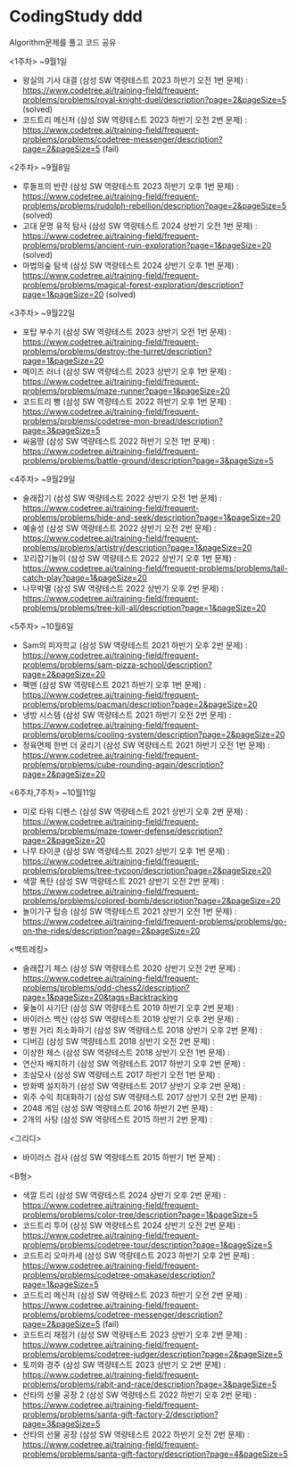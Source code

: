 # CodingStudy ddd
Algorithm문제를 풀고 코드 공유

<1주차> ~9월1일
- 왕실의 기사 대결 (삼성 SW 역량테스트 2023 하반기 오전 1번 문제) : https://www.codetree.ai/training-field/frequent-problems/problems/royal-knight-duel/description?page=2&pageSize=5 (solved)
- 코드트리 메신저 (삼성 SW 역량테스트 2023 하반기 오전 2번 문제) : https://www.codetree.ai/training-field/frequent-problems/problems/codetree-messenger/description?page=2&pageSize=5 (fail)

<2주차> ~9월8일
- 루돌프의 반란 (삼성 SW 역량테스트 2023 하반기 오후 1번 문제) : https://www.codetree.ai/training-field/frequent-problems/problems/rudolph-rebellion/description?page=2&pageSize=5 (solved)
- 고대 문명 유적 탐사 (삼성 SW 역량테스트 2024 상반기 오전 1번 문제) : https://www.codetree.ai/training-field/frequent-problems/problems/ancient-ruin-exploration?page=1&pageSize=20 (solved)
- 마법의숲 탐색 (삼성 SW 역량테스트 2024 상반기 오후 1번 문제) : https://www.codetree.ai/training-field/frequent-problems/problems/magical-forest-exploration/description?page=1&pageSize=20 (solved)

<3주차> ~9월22일
- 포탑 부수기 (삼성 SW 역량테스트 2023 상반기 오전 1번 문제) : https://www.codetree.ai/training-field/frequent-problems/problems/destroy-the-turret/description?page=1&pageSize=20
- 메이즈 러너 (삼성 SW 역량테스트 2023 상반기 오후 1번 문제) : https://www.codetree.ai/training-field/frequent-problems/problems/maze-runner?page=1&pageSize=20
- 코드트리 빵 (삼성 SW 역량테스트 2022 하반기 오후 1번 문제) : https://www.codetree.ai/training-field/frequent-problems/problems/codetree-mon-bread/description?page=3&pageSize=5
- 싸움땅 (삼성 SW 역량테스트 2022 하반기 오전 1번 문제) : https://www.codetree.ai/training-field/frequent-problems/problems/battle-ground/description?page=3&pageSize=5

<4주차> ~9월29일
- 술래잡기 (삼성 SW 역량테스트 2022 상반기 오전 1번 문제) : https://www.codetree.ai/training-field/frequent-problems/problems/hide-and-seek/description?page=1&pageSize=20
- 예술성 (삼성 SW 역량테스트 2022 상반기 오전 2번 문제) : https://www.codetree.ai/training-field/frequent-problems/problems/artistry/description?page=1&pageSize=20
- 꼬리잡기놀이 (삼성 SW 역량테스트 2022 상반기 오후 1번 문제) : https://www.codetree.ai/training-field/frequent-problems/problems/tail-catch-play?page=1&pageSize=20
- 나무박멸 (삼성 SW 역량테스트 2022 상반기 오후 2번 문제) : https://www.codetree.ai/training-field/frequent-problems/problems/tree-kill-all/description?page=1&pageSize=20

<5주차> ~10월6일
- Sam의 피자학교 (삼성 SW 역량테스트 2021 하반기 오후 2번 문제) : https://www.codetree.ai/training-field/frequent-problems/problems/sam-pizza-school/description?page=2&pageSize=20
- 팩맨 (삼성 SW 역량테스트 2021 하반기 오후 1번 문제) : https://www.codetree.ai/training-field/frequent-problems/problems/pacman/description?page=2&pageSize=20
- 냉방 시스템 (삼성 SW 역량테스트 2021 하반기 오전 2번 문제) : https://www.codetree.ai/training-field/frequent-problems/problems/cooling-system/description?page=2&pageSize=20
- 정육면체 한번 더 굴리기 (삼성 SW 역량테스트 2021 하반기 오전 1번 문제) : https://www.codetree.ai/training-field/frequent-problems/problems/cube-rounding-again/description?page=2&pageSize=20

<6주차,7주차> ~10월11일
- 미로 타워 디펜스 (삼성 SW 역량테스트 2021 상반기 오후 2번 문제) : https://www.codetree.ai/training-field/frequent-problems/problems/maze-tower-defense/description?page=2&pageSize=20
- 나무 타이쿤 (삼성 SW 역량테스트 2021 상반기 오후 1번 문제) : https://www.codetree.ai/training-field/frequent-problems/problems/tree-tycoon/description?page=2&pageSize=20
- 색깔 폭탄 (삼성 SW 역량테스트 2021 상반기 오전 2번 문제) : https://www.codetree.ai/training-field/frequent-problems/problems/colored-bomb/description?page=2&pageSize=20
- 놀이기구 탑승 (삼성 SW 역량테스트 2021 상반기 오전 1번 문제) : https://www.codetree.ai/training-field/frequent-problems/problems/go-on-the-rides/description?page=2&pageSize=20
  
<백트레킹>
- 술래잡기 체스 (삼성 SW 역량테스트 2020 상반기 오전 2번 문제) : https://www.codetree.ai/training-field/frequent-problems/problems/odd-chess2/description?page=1&pageSize=20&tags=Backtracking
- 윷놀이 사기단 (삼성 SW 역량테스트 2019 하반기 오후 2번 문제) : 
- 바이러스 백신 (삼성 SW 역량테스트 2019 상반기 오후 2번 문제) : 
- 병원 거리 최소화하기 (삼성 SW 역량테스트 2018 상반기 오후 2번 문제) : 
- 디버깅 (삼성 SW 역량테스트 2018 상반기 오전 2번 문제) : 
- 이상한 체스 (삼성 SW 역량테스트 2018 상반기 오전 1번 문제) : 
- 연산자 배치하기 (삼성 SW 역량테스트 2017 하반기 오후 2번 문제) : 
- 조삼모사 (삼성 SW 역량테스트 2017 하반기 오전 1번 문제) : 
- 방화벽 설치하기 (삼성 SW 역량테스트 2017 상반기 오후 2번 문제) : 
- 외주 수익 최대화하기 (삼성 SW 역량테스트 2017 상반기 오전 2번 문제) : 
- 2048 게임 (삼성 SW 역량테스트 2016 하반기 2번 문제) : 
- 2개의 사탕 (삼성 SW 역량테스트 2015 하반기 2번 문제) :

<그리디>
- 바이러스 검사 (삼성 SW 역량테스트 2015 하반기 1번 문제) :

<B형>
- 색깔 트리 (삼성 SW 역량테스트 2024 상반기 오후 2번 문제) : https://www.codetree.ai/training-field/frequent-problems/problems/color-tree/description?page=1&pageSize=5
- 코드트리 투어 (삼성 SW 역량테스트 2024 상반기 오전 2번 문제) : https://www.codetree.ai/training-field/frequent-problems/problems/codetree-tour/description?page=1&pageSize=5
- 코드트리 오마카세 (삼성 SW 역량테스트 2023 하반기 오후 2번 문제) : https://www.codetree.ai/training-field/frequent-problems/problems/codetree-omakase/description?page=1&pageSize=5
- 코드트리 메신저 (삼성 SW 역량테스트 2023 하반기 오전 2번 문제) : https://www.codetree.ai/training-field/frequent-problems/problems/codetree-messenger/description?page=2&pageSize=5 (fail)
- 코드트리 채점기 (삼성 SW 역량테스트 2023 상반기 오후 2번 문제) : https://www.codetree.ai/training-field/frequent-problems/problems/codetree-judger/description?page=2&pageSize=5
- 토끼와 경주 (삼성 SW 역량테스트 2023 상반기 오 2번 문제) : https://www.codetree.ai/training-field/frequent-problems/problems/rabit-and-race/description?page=3&pageSize=5
- 산타의 선물 공장 2 (삼성 SW 역량테스트 2022 하반기 오후 2번 문제) : https://www.codetree.ai/training-field/frequent-problems/problems/santa-gift-factory-2/description?page=3&pageSize=5
- 산타의 선물 공장 (삼성 SW 역량테스트 2022 하반기 오전 2번 문제) : https://www.codetree.ai/training-field/frequent-problems/problems/santa-gift-factory/description?page=4&pageSize=5
  
